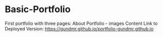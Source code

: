 # Basic-Portfolio
First portfolio with three pages:
About
Portfolio - images
Content
Link to Deployed Version: https://gundmr.github.io/portfolio-gundmr.github.io
